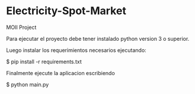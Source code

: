 # Electricity-Spot-Market
MOII Project



Para ejecutar el proyecto debe tener instalado python version 3 o superior.

Luego instalar los requerimientos necesarios ejecutando: 

$ pip install -r requirements.txt


Finalmente ejecute la aplicacion escribiendo 

$ python main.py
